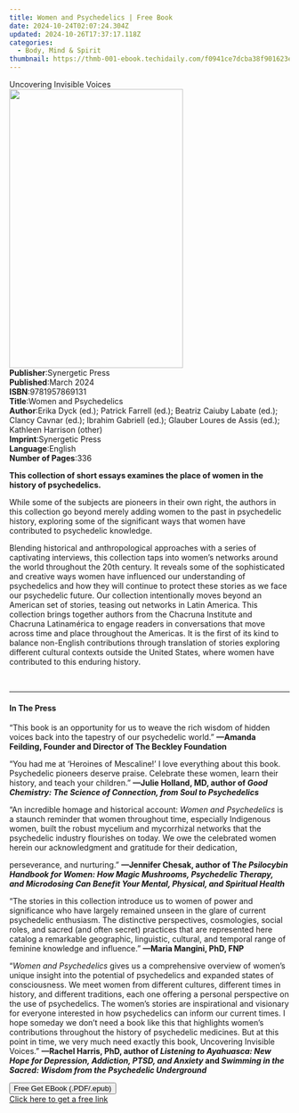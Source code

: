 ```yaml
---
title: Women and Psychedelics | Free Book
date: 2024-10-24T02:07:24.304Z
updated: 2024-10-26T17:37:17.118Z
categories:
  - Body, Mind & Spirit
thumbnail: https://thmb-001-ebook.techidaily.com/f0941ce7dcba38f901623ea69a065ac052643f5d4391b8b1fee0e47de59db46f.jpg
---
```

<main id="book-container">
  <div class="flex flex-col">
    <div class="book-brief flex-1 py-6 px-4 sm:p-6 md:py-10 md:px-8">
      <!-- brief-->
      <div class="book-brief-main">Uncovering Invisible Voices</div>
    </div>
    <div
      class="book-meta-info flex-1 grid gap-4 col-start-1 col-end-3 row-start-1 sm:mb-6 sm:grid-cols-4 lg:gap-6 lg:col-start-2 lg:row-end-6 lg:row-span-6 lg:mb-0"
    >
      <div
        class="book-meta-info-left place-content-center mt-4 p-4 text-sm leading-6 col-start-2 col-span-2 dark:text-slate-400"
      >
        <img
          class="w-full h-500 object-cover rounded-lg sm:h-255 sm:col-span-2 lg:col-span-full"
          src="https://img-001-ebook.techidaily.com/8c5982ecbe7d57738e0cace3d0e933d395471e5020b74511702117512563fc3c.jpg"
          alt=""
          width="312"
          height="500"
        />
      </div>
      <div
        class="book-meta-info-right mt-2 col-start-1 row-start-2 col-span-3 self-center"
      >
        <!-- meta data  -->
        <div class="flex flex-col px-4 md:px-8">
          <div class="flex-1">
            <strong>Publisher</strong>:<span class="px-2"
              >Synergetic Press</span
            >
          </div>
          <div class="flex-1">
            <strong>Published</strong>:<span class="px-2">March 2024</span>
          </div>
          <div class="flex-1">
            <strong>ISBN</strong>:<span class="px-2">9781957869131</span>
          </div>
          <div class="flex-1">
            <strong>Title</strong>:<span class="px-2"
              >Women and Psychedelics</span
            >
          </div>
          <div class="flex-1">
            <strong>Author</strong>:<span class="px-2"
              >Erika Dyck (ed.); Patrick Farrell (ed.); Beatriz Caiuby Labate
              (ed.); Clancy Cavnar (ed.); Ibrahim Gabriell (ed.); Glauber Loures
              de Assis (ed.); Kathleen Harrison (other)</span
            >
          </div>
          <div class="flex-1">
            <strong>Imprint</strong>:<span class="px-2">Synergetic Press</span>
          </div>
          <div class="flex-1">
            <strong>Language</strong>:<span class="px-2">English</span>
          </div>
          <div class="flex-1">
            <strong>Number of Pages</strong>:<span class="px-2">336</span>
          </div>
        </div>
      </div>
    </div>
    <div class="book-description flex-1 py-6 px-4 sm:p-6 md:py-10 md:px-8">
      <div class="book-description-main">
        <div accordion-content="" id="description">
          <span
            ><p dir="ltr">
              <span
                ><b
                  >This collection of short essays examines the place of women
                  in the history of psychedelics.&nbsp;</b
                ></span
              >
            </p>
            <p dir="ltr">
              <span
                >While some of the subjects are pioneers in their own right, the
                authors in this collection go beyond merely adding women to the
                past in psychedelic history, exploring some of the significant
                ways that women have contributed to psychedelic
                knowledge.&nbsp;</span
              ><br />
            </p>
            <p dir="ltr"><span></span></p>
            <p dir="ltr">
              <span
                >Blending historical and anthropological approaches with a
                series of captivating interviews, this collection taps into
                women’s networks around the world throughout the 20th century.
                It reveals some of the sophisticated and creative ways women
                have influenced our understanding of psychedelics and how they
                will continue to protect these stories as we face our
                psychedelic future. Our collection intentionally moves beyond an
                American set of stories, teasing out networks in Latin America.
                This collection brings together authors from the Chacruna
                Institute and Chacruna Latinamérica to engage readers in
                conversations that move across time and place throughout the
                Americas. It is the first of its kind to balance non-English
                contributions through translation of stories exploring different
                cultural contexts outside the United States, where women have
                contributed to this enduring history.</span
              >
            </p>
            <p>
              <span><br /></span></p
          ></span>
        </div>
        <div class="accordion-fader"></div>
      </div>
    </div>
    <div class="book-excerpts flex-1 py-6 px-4 sm:p-6 md:py-10 md:px-8">
      <!-- excerpts-->
      <div class="book-excerpts-main">
        <hr />
        <h4 class="placeholder placeholder-heading">
          <span>In The Press</span>
        </h4>
        <p></p>
        <p>
          “This book is an opportunity for us to weave the rich wisdom of hidden
          voices back into&nbsp;<span
            >the tapestry of our psychedelic world.”&nbsp;</span
          ><span
            ><b
              >—<span
                >Amanda Feilding, Founder and Director of The Beckley
                Foundation</span
              ></b
            ></span
          >
        </p>
        <p>
          <span
            >“You had me at ‘Heroines of Mescaline!’ I love everything about
            this book. Psychedelic pioneers&nbsp;</span
          ><span
            >deserve praise. Celebrate these women, learn their history, and
            teach your children.”&nbsp;</span
          ><b
            ><span
              >—<span
                >Julie Holland, MD, author of&nbsp;<i
                  >Good Chemistry:&nbsp;</i
                ></span
              ></span
            ><span
              ><span
                ><i
                  >The Science of Connection, from Soul to Psychedelics</i
                ></span
              ></span
            ></b
          ><br />
        </p>
        <p>
          <span>“An incredible homage and historical account:</span
          ><span>&nbsp;</span><i>Women and Psychedelics</i><span>&nbsp;</span
          ><span>is a staunch&nbsp;</span
          ><span
            >reminder that women throughout time, especially Indigenous women,
            built the robust&nbsp;</span
          ><span
            >mycelium and mycorrhizal networks that the psychedelic industry
            flourishes on today. We&nbsp;</span
          ><span
            >owe the celebrated women herein our acknowledgment and gratitude
            for their dedication,</span
          ><br />
        </p>
        <p>
          perseverance, and nurturing.”&nbsp;<b
            ><span
              >—<span
                >Jennifer Chesak, author of T<i
                  >he Psilocybin Handbook for Women:&nbsp;</i
                ></span
              ></span
            ><span
              ><i
                ><span
                  >How Magic Mushrooms, Psychedelic Therapy, and
                  Microdosing&nbsp;</span
                ><span
                  >Can Benefit Your Mental, Physical, and Spiritual Health</span
                ></i
              ></span
            ></b
          >
        </p>
        <p>
          “The stories in this collection introduce us to women of power and
          significance who have&nbsp;largely remained unseen in the glare of
          current psychedelic enthusiasm. The distinctive&nbsp;perspectives,
          cosmologies, social roles, and sacred (and often secret) practices
          that are&nbsp;represented here catalog a remarkable geographic,
          linguistic, cultural, and temporal range&nbsp;of feminine knowledge
          and influence.” <b>—<span>Maria Mangini, PhD, FNP</span></b
          ><br />
        </p>
        <p>
          <span>“</span><i>Women and Psychedelics</i><span>&nbsp;</span
          ><span
            >gives us a comprehensive overview of women’s unique
            insight&nbsp;</span
          ><span
            >into the potential of psychedelics and expanded states of
            consciousness. We meet women&nbsp;</span
          ><span
            >from different cultures, different times in history, and different
            traditions, each one offering&nbsp;</span
          ><span
            >a personal perspective on the use of psychedelics. The women’s
            stories are inspirational&nbsp;</span
          ><span
            >and visionary for everyone interested in how psychedelics can
            inform our current times.&nbsp;</span
          ><span
            >I hope someday we don’t need a book like this that highlights
            women’s contributions&nbsp;</span
          ><span
            >throughout the history of psychedelic medicines. But at this point
            in time, we very much&nbsp;</span
          ><span
            >need exactly this book, Uncovering Invisible Voices.”&nbsp;</span
          ><span
            ><b
              ><span
                >—Rachel Harris, PhD, author of&nbsp;<i
                  >Listening to Ayahuasca:&nbsp;</i
                ></span
              ><span
                ><i>New Hope for Depression, Addiction, PTSD, and Anxiety</i
                >&nbsp;and&nbsp;<i>S</i></span
              ><span
                ><i
                  >wimming in the Sacred: Wisdom from the Psychedelic
                  Underground</i
                ></span
              ></b
            ></span
          ><br />
        </p>
        <p></p>
      </div>
    </div>
    <div
      class="book-about-author flex-1 py-6 px-4 sm:p-6 md:py-10 md:px-8"
    ></div>
    <div class="book-free-get flex-1 py-6 px-4 sm:p-6 md:py-10 md:px-8">
      <button
        id="btn-free-get"
        class="bg-blue-500 hover:bg-blue-700 text-white font-bold py-2 px-4 rounded"
      >
        Free Get EBook (.PDF/.epub)
      </button>
      <div id="countdown-display" class="px-2 text-lg mt-2"></div>
      <a
        id="free-link"
        class="hidden bg-blue-500 hover:bg-blue-700 text-white font-bold py-2 px-4 rounded"
        href="https://www.ebooks.com/en-us/book/210807602/women-and-psychedelics/erika-dyck/"
        target="_blank"
        >Click here to get a free link</a
      >
    </div>
    <script>
      let countdownTime = 0;
      let countdownInterval = null;
      document
        .getElementById('btn-free-get')
        .addEventListener('click', startCountdown);
      function startCountdown() {
        countdownTime = new Date().getTime() + 60000 * 3;
        countdownInterval = setInterval(updateCountdown, 1000);
        document.getElementById('btn-free-get').disabled = true;
        document
          .getElementById('btn-free-get')
          .classList.add('bg-gray-500', 'cursor-not-allowed');
      }
      function updateCountdown() {
        let currentTime = new Date().getTime();
        let timeLeft = countdownTime - currentTime;
        let secondsLeft = Math.floor(timeLeft / 1000);
        document.getElementById('countdown-display').innerHTML =
          `Remaining time: ${secondsLeft} seconds.`;
        if (secondsLeft <= 0) {
          clearInterval(countdownInterval);
          document.getElementById('btn-free-get').classList.add('hidden');
          document.getElementById('free-link').classList.remove('hidden');
          document.getElementById('countdown-display').innerHTML = '';
        }
      }
    </script>
  </div>
</main>

<ins class="adsbygoogle"
      style="display:block"
      data-ad-client="ca-pub-7571918770474297"
      data-ad-slot="8358498916"
      data-ad-format="auto"
      data-full-width-responsive="true"></ins>
    